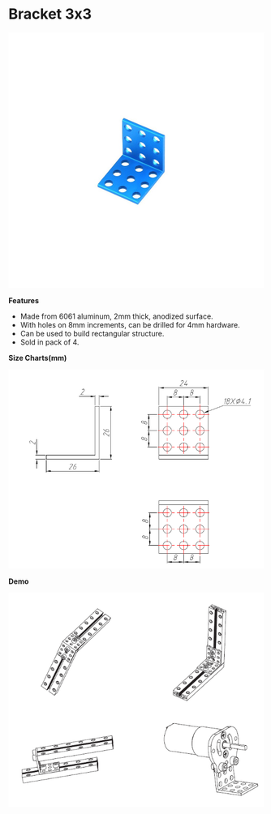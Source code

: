 # Bracket 3x3

![](../../../../.gitbook/assets/0%20%2816%29.jpeg)

**Features**

* Made from 6061 aluminum, 2mm thick, anodized surface.
* With holes on 8mm increments, can be drilled for 4mm hardware.
* Can be used to build rectangular structure.
* Sold in pack of 4.

**Size Charts\(mm\)**

![](../../../../.gitbook/assets/1%20%2837%29.png)

**Demo**

![](../../../../.gitbook/assets/2%20%2810%29.png)

